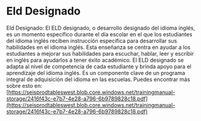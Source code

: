 # Eld Designado
Eld Designado: El ELD designado, o desarrollo designado del idioma inglés, es un momento específico durante el día escolar en el que los estudiantes del idioma inglés reciben instrucción específica para desarrollar sus habilidades en el idioma inglés. Esta enseñanza se centra en ayudar a los estudiantes a mejorar sus habilidades para escuchar, hablar, leer y escribir en inglés para ayudarlos a tener éxito académico. El ELD designado se adapta al nivel de competencia de cada estudiante y brinda apoyo para el aprendizaje del idioma inglés. Es un componente clave de un programa integral de adquisición del idioma en las escuelas.
Puedes encontrar más sobre esto en: [https://seisprodtableswest.blob.core.windows.net/trainingmanual-storage/2416f43c-e7b7-4e28-a796-6b9789828c18.pdf](https://seisprodtableswest.blob.core.windows.net/trainingmanual-storage/2416f43c-e7b7-4e28-a796-6b9789828c18.pdf)